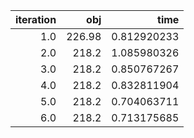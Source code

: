 | iteration |      obj |          time |
| ---------:| --------:| -------------:|
|     $1.0$ | $226.98$ | $0.812920233$ |
|     $2.0$ |  $218.2$ | $1.085980326$ |
|     $3.0$ |  $218.2$ | $0.850767267$ |
|     $4.0$ |  $218.2$ | $0.832811904$ |
|     $5.0$ |  $218.2$ | $0.704063711$ |
|     $6.0$ |  $218.2$ | $0.713175685$ |

